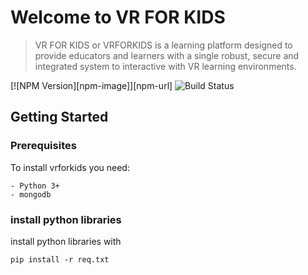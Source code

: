 # Welcome to VR FOR KIDS

> VR FOR KIDS or VRFORKIDS is a learning platform designed to provide
educators and learners with a single robust, secure and
integrated system to interactive with VR learning environments.
  
[![NPM Version][npm-image]][npm-url]
![Build Status](https://travis-ci.org/haguilarvalenzuela/backend_vr.svg?branch=master)

## Getting Started

### Prerequisites

To install vrforkids you need:

```
- Python 3+
- mongodb
```
### install python libraries
install python libraries with
```
pip install -r req.txt
```


